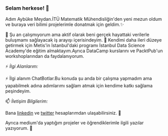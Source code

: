 ### Selam herkese! 👋

Adım Aybüke Meydan.İTÜ Matematik Mühendisliğin'den yeni mezun oldum ve buraya veri bilimi projelerimle donatmak için geldim.✨


🔭 Şu an çalışmıyorum ama aktif olarak beni gerçek hayattaki verilerle buluşmamı sağlayacak iş arayışı içerisindeyim.
🌱 Kendimi daha ileri düzeye getirmek için Metis'in İstanbul'daki programı İstanbul Data Science Academy'de eğitim almaktayım.Ayrıca DataCamp kurslarını ve PacktPub'un workshoplarından da faydalanıyorum.


⚡ *İlgi Alanlarım:*

⚡ İlgi alanım ChatBotlar.Bu konuda şu anda bir çalışma yapmadım ama yapabilmek adına adımlarımı sağlam atmak için kendime katkı sağlama peşindeyim.

📫 *İletişim Bilgilerim:*

Bana <a href="https://www.linkedin.com/in/aybüke-meydan-330363162/">linkedin</a> ve <a href="https://twitter.com/aybukemy">twitter</a> hesaplarımdan ulaşabilirsiniz. 💬

Ayrıca medium<a href="https://medium.com/@foreverflash95"></a>'da yaptığım projeler ve öğrendiklerimle ilgili yazılar yazıyorum. 💬

<!--
**aybukemeydan/aybukemeydan** is a ✨ _special_ ✨ repository because its `README.md` (this file) appears on your GitHub profile.
-->
